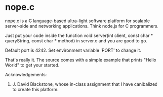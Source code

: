 nope.c
=======

nope.c is a C language-based ultra-light software platform for scalable server-side and networking applications. Think node.js for C programmers.

Just put your code inside the function void server(int client, const char * queryString, const char * method) in server.c and you are good to go.

Default port is 4242. Set environment variable 'PORT' to change it.

That's really it. The source comes with a simple example that prints "Hello World" to get your started.

Acknowledgements:
1. J. David Blackstone, whose in-class assignment that I have canibalized to create this platform.

